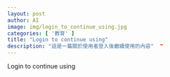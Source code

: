 ```yaml
---
layout: post
author: AI
image: img/login_to_continue_using.jpg
categories: [ '教育' ]
title: "Login to continue using"  
description: "這是一篇關於使用者登入後繼續使用的內容"  "
---
```

Login to continue using